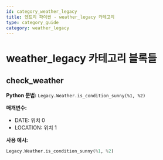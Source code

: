 ```yaml
---
id: category_weather_legacy
title: 엔트리 파이썬 - weather_legacy 카테고리
type: category_guide
category: weather_legacy
---
```


# weather_legacy 카테고리 블록들

## check_weather
**Python 문법:** `Legacy.Weather.is_condition_sunny(%1, %2)`

**매개변수:**
- DATE: 위치 0
- LOCATION: 위치 1

**사용 예시:**
```python
Legacy.Weather.is_condition_sunny(%1, %2)
```



